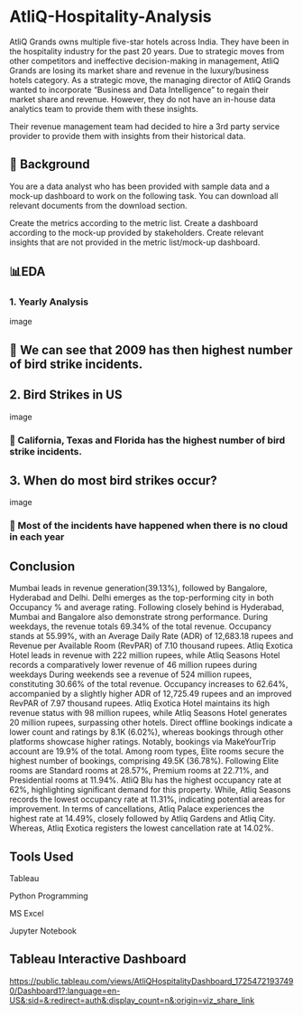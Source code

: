 # AtliQ-Hospitality-Analysis

AtliQ Grands owns multiple five-star hotels across India. They have been in the hospitality industry for the past 20 years. Due to strategic moves from other competitors and ineffective decision-making in management, AtliQ Grands are losing its market share and revenue in the luxury/business hotels category. As a strategic move, the managing director of AtliQ Grands wanted to incorporate “Business and Data Intelligence” to regain their market share and revenue. However, they do not have an in-house data analytics team to provide them with these insights.

Their revenue management team had decided to hire a 3rd party service provider to provide them with insights from their historical data.


## 🔎 Background ##

You are a data analyst who has been provided with sample data and a mock-up dashboard to work on the following task. You can download all relevant documents from the download section.

Create the metrics according to the metric list.
Create a dashboard according to the mock-up provided by stakeholders.
Create relevant insights that are not provided in the metric list/mock-up dashboard.


## 📊EDA ##
### 1. Yearly Analysis ###
image

## 📌 We can see that 2009 has then highest number of bird strike incidents.

## 2. Bird Strikes in US ##
image

### 📌 California, Texas and Florida has the highest number of bird strike incidents. ###


## 3. When do most bird strikes occur? ##
image

### 📌 Most of the incidents have happened when there is no cloud in each year ###

## Conclusion ##
Mumbai leads in revenue generation(39.13%), followed by Bangalore, Hyderabad and Delhi.
Delhi emerges as the top-performing city in both Occupancy % and average rating. Following closely behind is Hyderabad, Mumbai and Bangalore also demonstrate strong performance.
During weekdays, the revenue totals 69.34% of the total revenue. Occupancy stands at 55.99%, with an Average Daily Rate (ADR) of 12,683.18 rupees and Revenue per Available Room (RevPAR) of 7.10 thousand rupees.
Atliq Exotica Hotel leads in revenue with 222 million rupees, while Atliq Seasons Hotel records a comparatively lower revenue of 46 million rupees during weekdays
During weekends see a revenue of 524 million rupees, constituting 30.66% of the total revenue. Occupancy increases to 62.64%, accompanied by a slightly higher ADR of 12,725.49 rupees and an improved RevPAR of 7.97 thousand rupees.
Atliq Exotica Hotel maintains its high revenue status with 98 million rupees, while Atliq Seasons Hotel generates 20 million rupees, surpassing other hotels.
Direct offline bookings indicate a lower count and ratings by 8.1K (6.02%), whereas bookings through other platforms showcase higher ratings. Notably, bookings via MakeYourTrip account are 19.9% of the total.
Among room types, Elite rooms secure the highest number of bookings, comprising 49.5K (36.78%). Following Elite rooms are Standard rooms at 28.57%, Premium rooms at 22.71%, and Presidential rooms at 11.94%.
AtliQ Blu has the highest occupancy rate at 62%, highlighting significant demand for this property. While, Atliq Seasons records the lowest occupancy rate at 11.31%, indicating potential areas for improvement.
In terms of cancellations, Atliq Palace experiences the highest rate at 14.49%, closely followed by Atliq Gardens and Atliq City. Whereas, Atliq Exotica registers the lowest cancellation rate at 14.02%.

## Tools Used ##

Tableau

Python Programming

MS Excel

Jupyter Notebook


## Tableau Interactive Dashboard ##
https://public.tableau.com/views/AtliQHospitalityDashboard_17254721937490/Dashboard1?:language=en-US&:sid=&:redirect=auth&:display_count=n&:origin=viz_share_link
